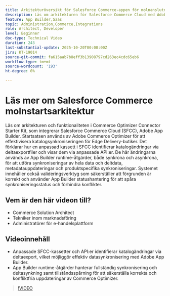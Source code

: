 ```yaml
---
title: Arkitekturöversikt för Salesforce Commerce-appen för molnanslutning
description: Läs om arkitekturen för Salesforce Commerce Cloud med Adobe Commerce Optimizer.
feature: App Builder,Saas
topic: Administration,Commerce,Integrations
role: Architect, Developer
level: Beginner
doc-type: Technical Video
duration: 243
last-substantial-update: 2025-10-20T00:00:00Z
jira: KT-19014
source-git-commit: fa615aab7b8eff3b13908797cd263ec4cdc65eb6
workflow-type: tm+mt
source-wordcount: '193'
ht-degree: 0%

---
```



# Läs mer om Salesforce Commerce molnstartsarkitektur

Läs om arkitekturen och funktionaliteten i Commerce Optimizer Connector Starter Kit, som integrerar Salesforce Commerce Cloud (SFCC), Adobe App Builder. Startsatsen används av Adobe Commerce Optimizer för att effektivisera katalogsynkroniseringen för Edge Delivery-butiker. Det förklarar hur en anpassad kassett i SFCC identifierar katalogändringar via deltaexportfiler och visar dem via anpassade API:er. De här ändringarna används av App Builder runtime-åtgärder, både synkrona och asynkrona, för att utföra synkroniseringar av hela data och deltdata, metadatauppdateringar och produktspecifika synkroniseringar. Systemet innehåller också valideringsverktyg som säkerställer att förgrunden är korrekt och använder App Builder statushantering för att spåra synkroniseringsstatus och förhindra konflikter.

## Vem är den här videon till?

* Commerce Solution Architect
* Tekniker inom marknadsföring
* Administratörer för e-handelsplattform

## Videoinnehåll

* Anpassade SFCC-kassetter och API:er identifierar katalogändringar via deltaexport, vilket möjliggör effektiv datasynkronisering med Adobe App Builder.
* App Builder runtime-åtgärder hanterar fullständig synkronisering och deltasynkning samt tillståndsspårning för att säkerställa korrekta och konfliktfria uppdateringar av Commerce Optimizer.

>[!VIDEO](https://video.tv.adobe.com/v/3476055?captions=swe&learn=on)
